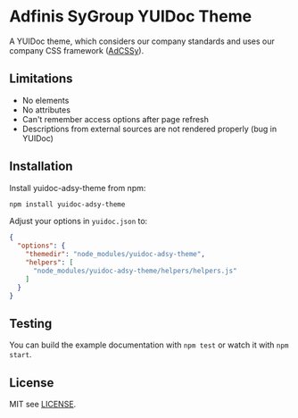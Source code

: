 # Adfinis SyGroup YUIDoc Theme

A YUIDoc theme, which considers our company standards and uses
our company CSS framework ([AdCSSy](https://adfinis-sygroup.github.io/adcssy)).

## Limitations

* No elements
* No attributes
* Can't remember access options after page refresh
* Descriptions from external sources are not rendered properly (bug in YUIDoc)

## Installation
Install yuidoc-adsy-theme from npm:
```bash
npm install yuidoc-adsy-theme
```
Adjust your options in `yuidoc.json` to:

```json
{
  "options": {
    "themedir": "node_modules/yuidoc-adsy-theme",
    "helpers": [
      "node_modules/yuidoc-adsy-theme/helpers/helpers.js"
    ]
  }
}
```

## Testing
You can build the example documentation with `npm test` or watch it with `npm start`.

## License
MIT see [LICENSE](LICENSE).
